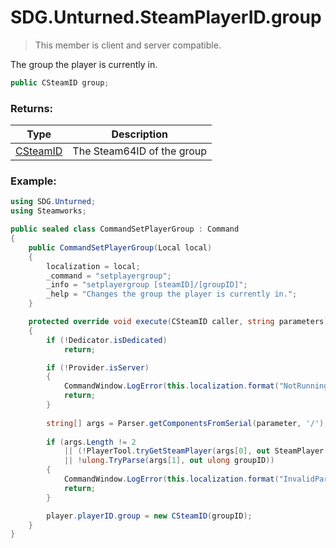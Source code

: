 # SDG.Unturned.SteamPlayerID.group

> This member is client and server compatible.

The group the player is currently in.

```csharp
public CSteamID group;
```

### Returns:

Type | Description
------------ | -------------
[CSteamID](scripting/steamworks/csteamid) | The Steam64ID of the group

### Example:

```csharp
using SDG.Unturned;
using Steamworks;

public sealed class CommandSetPlayerGroup : Command
{
    public CommandSetPlayerGroup(Local local)
    {
		localization = local;
        _command = "setplayergroup";
        _info = "setplayergroup [steamID]/[groupID]";
        _help = "Changes the group the player is currently in.";
    }

    protected override void execute(CSteamID caller, string parameters)
    {
        if (!Dedicator.isDedicated)
            return;

        if (!Provider.isServer)
        {
            CommandWindow.LogError(this.localization.format("NotRunningErrorText"));
            return;
        }
		
		string[] args = Parser.getComponentsFromSerial(parameter, '/');
		
		if (args.Length != 2 
			|| (!PlayerTool.tryGetSteamPlayer(args[0], out SteamPlayer player))
			|| !ulong.TryParse(args[1], out ulong groupID))
		{
			CommandWindow.LogError(this.localization.format("InvalidParameterErrorText"));
			return;
		}

        player.playerID.group = new CSteamID(groupID);
    }
}
```